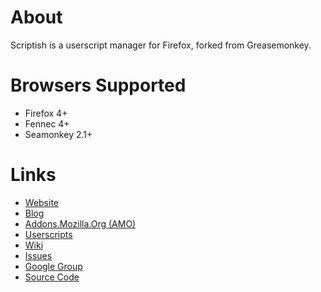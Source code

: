 # About

Scriptish is a userscript manager for Firefox, forked from Greasemonkey.


# Browsers Supported

* Firefox 4+
* Fennec 4+
* Seamonkey 2.1+


# Links

* [Website](http://scriptish.org)
* [Blog](http://scriptish.org/blog)
* [Addons.Mozilla.Org (AMO)](https://addons.mozilla.org/en-US/firefox/addon/scriptish)
* [Userscripts](http://userscripts.org)
* [Wiki](http://github.com/scriptish/scriptish/wiki)
* [Issues](http://github.com/scriptish/scriptish/issues)
* [Google Group](http://groups.google.com/group/scriptish)
* [Source Code](http://github.com/scriptish/scriptish)
